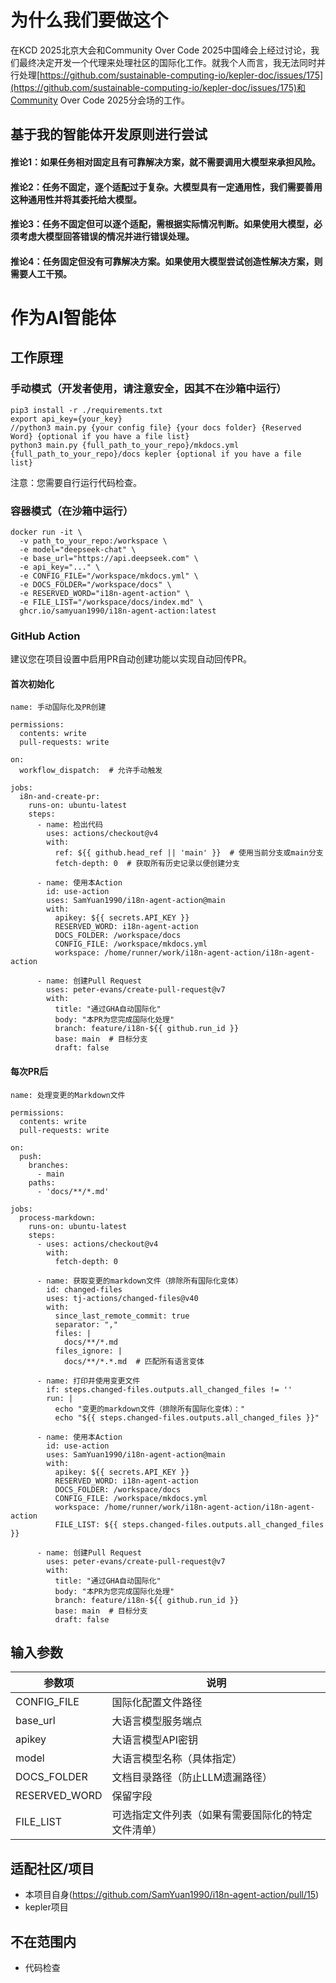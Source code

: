 # 为什么我们要做这个

在KCD 2025北京大会和Community Over Code 2025中国峰会上经过讨论，我们最终决定开发一个代理来处理社区的国际化工作。就我个人而言，我无法同时并行处理[https://github.com/sustainable-computing-io/kepler-doc/issues/175](https://github.com/sustainable-computing-io/kepler-doc/issues/175)和Community Over Code 2025分会场的工作。

## 基于我的智能体开发原则进行尝试

#### 推论1：如果任务相对固定且有可靠解决方案，就不需要调用大模型来承担风险。

#### 推论2：任务不固定，逐个适配过于复杂。大模型具有一定通用性，我们需要善用这种通用性并将其委托给大模型。

#### 推论3：任务不固定但可以逐个适配，需根据实际情况判断。如果使用大模型，必须考虑大模型回答错误的情况并进行错误处理。

#### 推论4：任务固定但没有可靠解决方案。如果使用大模型尝试创造性解决方案，则需要人工干预。

# 作为AI智能体
## 工作原理
### 手动模式（开发者使用，请注意安全，因其不在沙箱中运行）
```
pip3 install -r ./requirements.txt
export api_key={your_key}
//python3 main.py {your config file} {your docs folder} {Reserved Word} {optional if you have a file list}
python3 main.py {full_path_to_your_repo}/mkdocs.yml {full_path_to_your_repo}/docs kepler {optional if you have a file list}
```
注意：您需要自行运行代码检查。

### 容器模式（在沙箱中运行）
```
docker run -it \
  -v path_to_your_repo:/workspace \
  -e model="deepseek-chat" \
  -e base_url="https://api.deepseek.com" \
  -e api_key="..." \
  -e CONFIG_FILE="/workspace/mkdocs.yml" \
  -e DOCS_FOLDER="/workspace/docs" \
  -e RESERVED_WORD="i18n-agent-action" \
  -e FILE_LIST="/workspace/docs/index.md" \
  ghcr.io/samyuan1990/i18n-agent-action:latest
```

### GitHub Action
建议您在项目设置中启用PR自动创建功能以实现自动回传PR。

#### 首次初始化
```
name: 手动国际化及PR创建

permissions:
  contents: write
  pull-requests: write

on:
  workflow_dispatch:  # 允许手动触发

jobs:
  i8n-and-create-pr:
    runs-on: ubuntu-latest
    steps:
      - name: 检出代码
        uses: actions/checkout@v4
        with:
          ref: ${{ github.head_ref || 'main' }}  # 使用当前分支或main分支
          fetch-depth: 0  # 获取所有历史记录以便创建分支

      - name: 使用本Action
        id: use-action
        uses: SamYuan1990/i18n-agent-action@main
        with:
          apikey: ${{ secrets.API_KEY }}
          RESERVED_WORD: i18n-agent-action
          DOCS_FOLDER: /workspace/docs
          CONFIG_FILE: /workspace/mkdocs.yml
          workspace: /home/runner/work/i18n-agent-action/i18n-agent-action

      - name: 创建Pull Request
        uses: peter-evans/create-pull-request@v7
        with:
          title: "通过GHA自动国际化"
          body: "本PR为您完成国际化处理"
          branch: feature/i18n-${{ github.run_id }}
          base: main  # 目标分支
          draft: false
```

#### 每次PR后
```
name: 处理变更的Markdown文件

permissions:
  contents: write
  pull-requests: write

on:
  push:
    branches:
      - main
    paths:
      - 'docs/**/*.md'

jobs:
  process-markdown:
    runs-on: ubuntu-latest
    steps:
      - uses: actions/checkout@v4
        with:
          fetch-depth: 0

      - name: 获取变更的markdown文件（排除所有国际化变体）
        id: changed-files
        uses: tj-actions/changed-files@v40
        with:
          since_last_remote_commit: true
          separator: ","
          files: |
            docs/**/*.md
          files_ignore: |
            docs/**/*.*.md  # 匹配所有语言变体

      - name: 打印并使用变更文件
        if: steps.changed-files.outputs.all_changed_files != ''
        run: |
          echo "变更的markdown文件（排除所有国际化变体）："
          echo "${{ steps.changed-files.outputs.all_changed_files }}"

      - name: 使用本Action
        id: use-action
        uses: SamYuan1990/i18n-agent-action@main
        with:
          apikey: ${{ secrets.API_KEY }}
          RESERVED_WORD: i18n-agent-action
          DOCS_FOLDER: /workspace/docs
          CONFIG_FILE: /workspace/mkdocs.yml
          workspace: /home/runner/work/i18n-agent-action/i18n-agent-action
          FILE_LIST: ${{ steps.changed-files.outputs.all_changed_files }}

      - name: 创建Pull Request
        uses: peter-evans/create-pull-request@v7
        with:
          title: "通过GHA自动国际化"
          body: "本PR为您完成国际化处理"
          branch: feature/i18n-${{ github.run_id }}
          base: main  # 目标分支
          draft: false
```

## 输入参数
| 参数项 |	说明 |
| --- | --- | 
| CONFIG_FILE	| 国际化配置文件路径 |
| base_url  | 大语言模型服务端点   |
| apikey	| 大语言模型API密钥 |
| model |	大语言模型名称（具体指定） |
| DOCS_FOLDER	| 文档目录路径（防止LLM遗漏路径） |
| RESERVED_WORD	| 保留字段 |
| FILE_LIST |	可选指定文件列表（如果有需要国际化的特定文件清单） |

## 适配社区/项目
- 本项目自身(https://github.com/SamYuan1990/i18n-agent-action/pull/15)
- kepler项目

## 不在范围内
- 代码检查